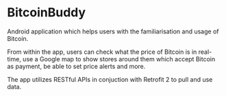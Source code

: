 # BitcoinBuddy
Android application which helps users with the familiarisation and usage of Bitcoin.

From within the app, users can check what the price of Bitcoin is in real-time, use a Google map to show stores around them which accept  Bitcoin as payment, be able to set price alerts and more.

The app utilizes RESTful APIs in conjuction with Retrofit 2 to pull and use data.
